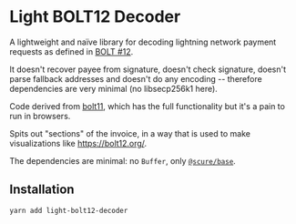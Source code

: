 
# Light BOLT12 Decoder

A lightweight and naïve library for decoding lightning network payment requests as defined in [BOLT #12](https://github.com/lightning/bolts/blob/master/12-offer-encoding.md).

It doesn't recover payee from signature, doesn't check signature, doesn't parse fallback addresses and doesn't do any encoding -- therefore dependencies are very minimal (no libsecp256k1 here).

Code derived from [bolt11](https://npmjs.com/package/bolt11), which has the full functionality but it's a pain to run in browsers.

Spits out "sections" of the invoice, in a way that is used to make visualizations like https://bolt12.org/.

The dependencies are minimal: no `Buffer`, only [`@scure/base`](https://github.com/paulmillr/scure-base).

## Installation

```
yarn add light-bolt12-decoder
```
